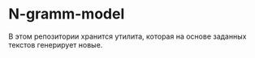 # N-gramm-model
В этом репозитории хранится утилита, которая на основе заданных текстов генерирует новые.
